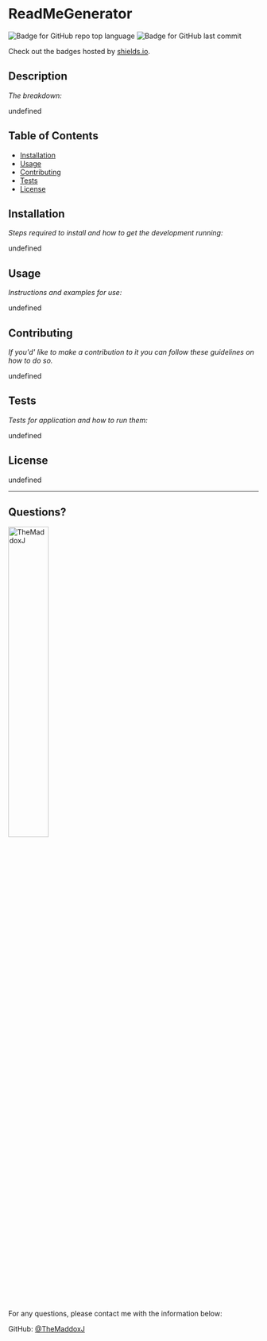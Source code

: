 # ReadMeGenerator

  ![Badge for GitHub repo top language](https://img.shields.io/github/languages/top/themaddoxj/ReadMeGenerator?style=flat&logo=appveyor) ![Badge for GitHub last commit](https://img.shields.io/github/last-commit/themaddoxj/ReadMeGenerator?style=flat&logo=appveyor)
  
  Check out the badges hosted by [shields.io](https://shields.io/).
  
  
  ## Description 
  
  *The breakdown:* 
  
  undefined

  ## Table of Contents
  * [Installation](#installation)
  * [Usage](#usage)
  * [Contributing](#contributing)
  * [Tests](#tests)
  * [License](#license)
  
  ## Installation
  
  *Steps required to install and how to get the development running:*
  
  undefined
  
  ## Usage 
  
  *Instructions and examples for use:*
  
  undefined
  
  ## Contributing
  
  *If you'd' like to make a contribution to it you can follow these guidelines on how to do so.*
  
  undefined
  
  ## Tests
  
  *Tests for application and how to run them:*
  
  undefined
  
  ## License
  
  undefined
  
  ---
  
  ## Questions?

  <img src="https://avatars.githubusercontent.com/u/123782105?v=4" alt="TheMaddoxJ" width="40%" />
  
  For any questions, please contact me with the information below:
 
  GitHub: [@TheMaddoxJ](https://api.github.com/users/TheMaddoxJ)
  
